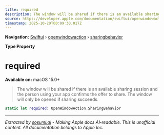 ```yaml
---
title: required
description: The window will be shared if there is an available sharing session and the person using your app confirms the offer to share. The window will only be opened if sharing succeeds.
source: https://developer.apple.com/documentation/swiftui/openwindowaction/sharingbehavior/required
timestamp: 2025-10-29T00:09:30.017Z
---
```


**Navigation:** [Swiftui](/documentation/swiftui) › [openwindowaction](/documentation/swiftui/openwindowaction) › [sharingbehavior](/documentation/swiftui/openwindowaction/sharingbehavior)

**Type Property**

# required

**Available on:** macOS 15.0+

> The window will be shared if there is an available sharing session and the person using your app confirms the offer to share. The window will only be opened if sharing succeeds.

```swift
static let required: OpenWindowAction.SharingBehavior
```

---

*Extracted by [sosumi.ai](https://sosumi.ai) - Making Apple docs AI-readable.*
*This is unofficial content. All documentation belongs to Apple Inc.*
